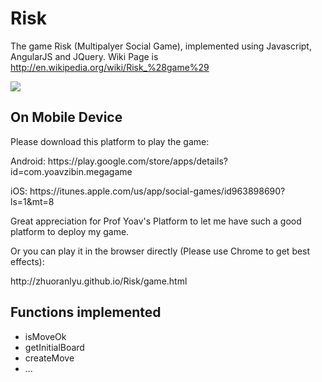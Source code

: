 # Risk
The game Risk (Multipalyer Social Game), implemented using Javascript, AngularJS and JQuery. Wiki Page is http://en.wikipedia.org/wiki/Risk_%28game%29

<img src="https://www.christianheritageonline.org/wp-content/uploads/2013/02/risk-game.jpg">

## On Mobile Device
<p>Please download this platform to play the game:</p>
<p>Android: https://play.google.com/store/apps/details?id=com.yoavzibin.megagame<p>
<p>iOS: https://itunes.apple.com/us/app/social-games/id963898690?ls=1&mt=8</p>
<p>Great appreciation for Prof Yoav's Platform to let me have such a good platform to deploy my game.</p>
<p>Or you can play it in the browser directly (Please use Chrome to get best effects): </p>
<p>http://zhuoranlyu.github.io/Risk/game.html</p>

## Functions implemented
<ul>
<li>isMoveOk</li>
<li>getInitialBoard</li>
<li>createMove</li>
<li>...</li>
</ul>
